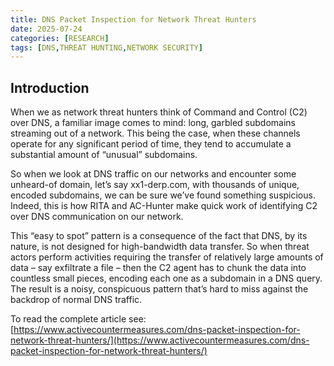 ```yaml
---
title: DNS Packet Inspection for Network Threat Hunters
date: 2025-07-24
categories: [RESEARCH]
tags: [DNS,THREAT HUNTING,NETWORK SECURITY]
---
```


## Introduction

When we as network threat hunters think of Command and Control (C2) over DNS, a familiar image comes to mind: long, garbled subdomains streaming out of a network. This being the case, when these channels operate for any significant period of time, they tend to accumulate a substantial amount of “unusual” subdomains.

So when we look at DNS traffic on our networks and encounter some unheard-of domain, let’s say xx1-derp.com, with thousands of unique, encoded subdomains, we can be sure we’ve found something suspicious. Indeed, this is how RITA and AC-Hunter make quick work of identifying C2 over DNS communication on our network.

This “easy to spot” pattern is a consequence of the fact that DNS, by its nature, is not designed for high-bandwidth data transfer. So when threat actors perform activities requiring the transfer of relatively large amounts of data – say exfiltrate a file – then the C2 agent has to chunk the data into countless small pieces, encoding each one as a subdomain in a DNS query. The result is a noisy, conspicuous pattern that’s hard to miss against the backdrop of normal DNS traffic.

To read the complete article see: [https://www.activecountermeasures.com/dns-packet-inspection-for-network-threat-hunters/](https://www.activecountermeasures.com/dns-packet-inspection-for-network-threat-hunters/)